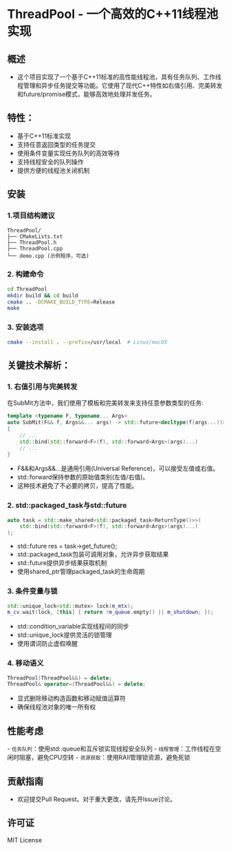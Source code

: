 # ThreadPool - 一个高效的C++11线程池实现

## 概述
- 这个项目实现了一个基于C++11标准的高性能线程池，具有任务队列、工作线程管理和异步任务提交等功能。它使用了现代C++特性如右值引用、完美转发和future/promise模式，能够高效地处理并发任务。

## 特性：
- 基于C++11标准实现
- 支持任意返回类型的任务提交
- 使用条件变量实现任务队列的高效等待
- 支持线程安全的队列操作
- 提供方便的线程池关闭机制

## 安装
### 1.项目结构建议​​
```
ThreadPool/
├── CMakeLists.txt
├── ThreadPool.h
├── ThreadPool.cpp
└── demo.cpp (示例程序，可选)
```
### 2. 构建命令
```bash
cd ThreadPool
mkdir build && cd build
cmake .. -DCMAKE_BUILD_TYPE=Release
make
```
### 3. 安装选项
```bash
cmake --install . --prefix=/usr/local  # Linux/macOS
```

## 关键技术解析：
### 1. 右值引用与完美转发
在SubMit方法中，我们使用了模板和完美转发来支持任意参数类型的任务:
```cpp
template <typename F, typename... Args>
auto SubMit(F&& f, Args&&... args) -> std::future<decltype(f(args...))>
{
    // ...
    std::bind(std::forward<F>(f), std::forward<Args>(args)...)
    // ...
}
```
- F&&和Args&&...是通用引用(Universal Reference)，可以接受左值或右值。
- std::forward保持参数的原始值类别(左值/右值)。
- 这种技术避免了不必要的拷贝，提高了性能。

### 2. std::packaged_task与std::future
```cpp
auto task = std::make_shared<std::packaged_task<ReturnType()>>(
    std::bind(std::forward<F>(f), std::forward<Args>(args)...)
);
```
- std::future<ReturnType> res = task->get_future();
- std::packaged_task包装可调用对象，允许异步获取结果
- std::future提供异步结果获取机制
- 使用shared_ptr管理packaged_task的生命周期

### 3. 条件变量与锁
```cpp
std::unique_lock<std::mutex> lock(m_mtx);
m_cv.wait(lock, [this] { return !m_queue.empty() || m_shutdown; });
```
- std::condition_variable实现线程间的同步
- std::unique_lock提供灵活的锁管理
- 使用谓词防止虚假唤醒

### 4. 移动语义
```cpp
ThreadPool(ThreadPool&&) = delete;
ThreadPool& operator=(ThreadPool&&) = delete;
```

- 显式删除移动构造函数和移动赋值运算符
- 确保线程池对象的唯一所有权

## 性能考虑
​- `​任务队列​​`：使用std::queue和互斥锁实现线程安全队列
​- `​线程管理`​​：工作线程在空闲时阻塞，避免CPU空转
​- `​资源获取`​​：使用RAII管理锁资源，避免死锁

## 贡献指南
- 欢迎提交Pull Request。对于重大更改，请先开Issue讨论。

## 许可证

MIT License

